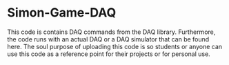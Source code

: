 # Simon-Game-DAQ
This code is contains DAQ commands  from the DAQ library. Furthermore, the code runs with an actual DAQ or a DAQ simulator that can be found here. The soul purpose of uploading this code is so students or anyone can use this code as a reference point for their projects or for personal use.
